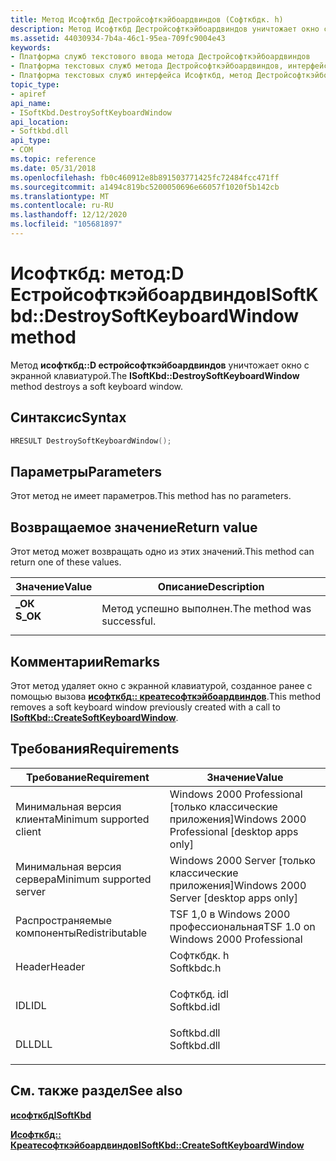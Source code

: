 ```yaml
---
title: Метод Исофткбд Дестройсофткэйбоардвиндов (Софткбдк. h)
description: Метод Исофткбд Дестройсофткэйбоардвиндов уничтожает окно с экранной клавиатурой.
ms.assetid: 44030934-7b4a-46c1-95ea-709fc9004e43
keywords:
- Платформа служб текстового ввода метода Дестройсофткэйбоардвиндов
- Платформа текстовых служб метода Дестройсофткэйбоардвиндов, интерфейс Исофткбд
- Платформа текстовых служб интерфейса Исофткбд, метод Дестройсофткэйбоардвиндов
topic_type:
- apiref
api_name:
- ISoftKbd.DestroySoftKeyboardWindow
api_location:
- Softkbd.dll
api_type:
- COM
ms.topic: reference
ms.date: 05/31/2018
ms.openlocfilehash: fb0c460912e8b891503771425fc72484fcc471ff
ms.sourcegitcommit: a1494c819bc5200050696e66057f1020f5b142cb
ms.translationtype: MT
ms.contentlocale: ru-RU
ms.lasthandoff: 12/12/2020
ms.locfileid: "105681897"
---
```

# <a name="isoftkbddestroysoftkeyboardwindow-method"></a><span data-ttu-id="29fc2-106">Исофткбд: метод:D Естройсофткэйбоардвиндов</span><span class="sxs-lookup"><span data-stu-id="29fc2-106">ISoftKbd::DestroySoftKeyboardWindow method</span></span>

<span data-ttu-id="29fc2-107">Метод **исофткбд::D естройсофткэйбоардвиндов** уничтожает окно с экранной клавиатурой.</span><span class="sxs-lookup"><span data-stu-id="29fc2-107">The **ISoftKbd::DestroySoftKeyboardWindow** method destroys a soft keyboard window.</span></span>

## <a name="syntax"></a><span data-ttu-id="29fc2-108">Синтаксис</span><span class="sxs-lookup"><span data-stu-id="29fc2-108">Syntax</span></span>


```C++
HRESULT DestroySoftKeyboardWindow();
```



## <a name="parameters"></a><span data-ttu-id="29fc2-109">Параметры</span><span class="sxs-lookup"><span data-stu-id="29fc2-109">Parameters</span></span>

<span data-ttu-id="29fc2-110">Этот метод не имеет параметров.</span><span class="sxs-lookup"><span data-stu-id="29fc2-110">This method has no parameters.</span></span>

## <a name="return-value"></a><span data-ttu-id="29fc2-111">Возвращаемое значение</span><span class="sxs-lookup"><span data-stu-id="29fc2-111">Return value</span></span>

<span data-ttu-id="29fc2-112">Этот метод может возвращать одно из этих значений.</span><span class="sxs-lookup"><span data-stu-id="29fc2-112">This method can return one of these values.</span></span>



| <span data-ttu-id="29fc2-113">Значение</span><span class="sxs-lookup"><span data-stu-id="29fc2-113">Value</span></span>                                                                                | <span data-ttu-id="29fc2-114">Описание</span><span class="sxs-lookup"><span data-stu-id="29fc2-114">Description</span></span>                           |
|--------------------------------------------------------------------------------------|---------------------------------------|
| <dl> <span data-ttu-id="29fc2-115"><dt>**\_ОК**</dt></span><span class="sxs-lookup"><span data-stu-id="29fc2-115"><dt>**S\_OK**</dt></span></span> </dl> | <span data-ttu-id="29fc2-116">Метод успешно выполнен.</span><span class="sxs-lookup"><span data-stu-id="29fc2-116">The method was successful.</span></span><br/> |



 

## <a name="remarks"></a><span data-ttu-id="29fc2-117">Комментарии</span><span class="sxs-lookup"><span data-stu-id="29fc2-117">Remarks</span></span>

<span data-ttu-id="29fc2-118">Этот метод удаляет окно с экранной клавиатурой, созданное ранее с помощью вызова [**исофткбд:: креатесофткэйбоардвиндов**](isoftkbd-createsoftkeyboardwindow.md).</span><span class="sxs-lookup"><span data-stu-id="29fc2-118">This method removes a soft keyboard window previously created with a call to [**ISoftKbd::CreateSoftKeyboardWindow**](isoftkbd-createsoftkeyboardwindow.md).</span></span>

## <a name="requirements"></a><span data-ttu-id="29fc2-119">Требования</span><span class="sxs-lookup"><span data-stu-id="29fc2-119">Requirements</span></span>



| <span data-ttu-id="29fc2-120">Требование</span><span class="sxs-lookup"><span data-stu-id="29fc2-120">Requirement</span></span> | <span data-ttu-id="29fc2-121">Значение</span><span class="sxs-lookup"><span data-stu-id="29fc2-121">Value</span></span> |
|-------------------------------------|----------------------------------------------------------------------------------------|
| <span data-ttu-id="29fc2-122">Минимальная версия клиента</span><span class="sxs-lookup"><span data-stu-id="29fc2-122">Minimum supported client</span></span><br/> | <span data-ttu-id="29fc2-123">Windows 2000 Professional \[только классические приложения\]</span><span class="sxs-lookup"><span data-stu-id="29fc2-123">Windows 2000 Professional \[desktop apps only\]</span></span><br/>                             |
| <span data-ttu-id="29fc2-124">Минимальная версия сервера</span><span class="sxs-lookup"><span data-stu-id="29fc2-124">Minimum supported server</span></span><br/> | <span data-ttu-id="29fc2-125">Windows 2000 Server \[только классические приложения\]</span><span class="sxs-lookup"><span data-stu-id="29fc2-125">Windows 2000 Server \[desktop apps only\]</span></span><br/>                                   |
| <span data-ttu-id="29fc2-126">Распространяемые компоненты</span><span class="sxs-lookup"><span data-stu-id="29fc2-126">Redistributable</span></span><br/>          | <span data-ttu-id="29fc2-127">TSF 1,0 в Windows 2000 профессиональная</span><span class="sxs-lookup"><span data-stu-id="29fc2-127">TSF 1.0 on Windows 2000 Professional</span></span><br/>                                        |
| <span data-ttu-id="29fc2-128">Header</span><span class="sxs-lookup"><span data-stu-id="29fc2-128">Header</span></span><br/>                   | <dl> <span data-ttu-id="29fc2-129"><dt>Софткбдк. h</dt></span><span class="sxs-lookup"><span data-stu-id="29fc2-129"><dt>Softkbdc.h</dt></span></span> </dl>  |
| <span data-ttu-id="29fc2-130">IDL</span><span class="sxs-lookup"><span data-stu-id="29fc2-130">IDL</span></span><br/>                      | <dl> <span data-ttu-id="29fc2-131"><dt>Софткбд. idl</dt></span><span class="sxs-lookup"><span data-stu-id="29fc2-131"><dt>Softkbd.idl</dt></span></span> </dl> |
| <span data-ttu-id="29fc2-132">DLL</span><span class="sxs-lookup"><span data-stu-id="29fc2-132">DLL</span></span><br/>                      | <dl> <span data-ttu-id="29fc2-133"><dt>Softkbd.dll</dt></span><span class="sxs-lookup"><span data-stu-id="29fc2-133"><dt>Softkbd.dll</dt></span></span> </dl> |



## <a name="see-also"></a><span data-ttu-id="29fc2-134">См. также раздел</span><span class="sxs-lookup"><span data-stu-id="29fc2-134">See also</span></span>

<dl> <dt>

[<span data-ttu-id="29fc2-135">**исофткбд**</span><span class="sxs-lookup"><span data-stu-id="29fc2-135">**ISoftKbd**</span></span>](isoftkbd.md)
</dt> <dt>

[<span data-ttu-id="29fc2-136">**Исофткбд:: Креатесофткэйбоардвиндов**</span><span class="sxs-lookup"><span data-stu-id="29fc2-136">**ISoftKbd::CreateSoftKeyboardWindow**</span></span>](isoftkbd-createsoftkeyboardwindow.md)
</dt> </dl>

 

 





